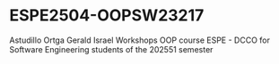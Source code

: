# ESPE2504-OOPSW23217
Astudillo Ortga Gerald Israel Workshops
OOP course ESPE - DCCO for Software Engineering students of the 202551 semester
